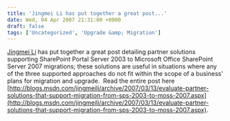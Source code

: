 ```yaml
---
title: 'Jingmei Li has put together a great post...'
date: Wed, 04 Apr 2007 21:31:00 +0000
draft: false
tags: ['Uncategorized', 'Upgrade &amp; Migration']
---
```


[Jingmei Li](http://blogs.msdn.com/jingmeili) has put together a great post detailing partner solutions supporting SharePoint Portal Server 2003 to Microsoft Office SharePoint Server 2007 migrations; these solutions are useful in situations where any of the three supported approaches do not fit within the scope of a business' plans for migration and upgrade.  Read the entire post here [http://blogs.msdn.com/jingmeili/archive/2007/03/13/evaluate-partner-solutions-that-support-migration-from-sps-2003-to-moss-2007.aspx](http://blogs.msdn.com/jingmeili/archive/2007/03/13/evaluate-partner-solutions-that-support-migration-from-sps-2003-to-moss-2007.aspx).